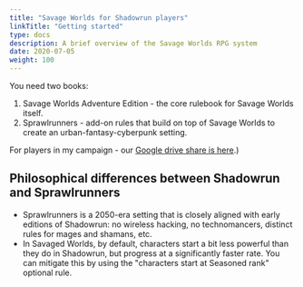 ```yaml
---
title: "Savage Worlds for Shadowrun players"
linkTitle: "Getting started"
type: docs
description: A brief overview of the Savage Worlds RPG system
date: 2020-07-05
weight: 100
---
```


You need two books:

1. Savage Worlds Adventure Edition - the core rulebook for Savage Worlds itself.
2. Sprawlrunners - add-on rules that build on top of Savage Worlds to create an urban-fantasy-cyberpunk setting.

For players in my campaign - our [Google drive share is here](https://drive.google.com/drive/u/0/mobile/folders/1AdMYyYWdiuzkL05EG30GlQSfs3oXcT4U).)


## Philosophical differences between Shadowrun and Sprawlrunners

* Sprawlrunners is a 2050-era setting that is closely aligned with early editions of Shadowrun: no wireless hacking, no technomancers, distinct rules for mages and shamans, etc. 
* In Savaged Worlds, by default, characters start a bit less powerful than they do in Shadowrun, but progress at a significantly faster rate. You can mitigate this by using the "characters start at Seasoned rank" optional rule.

